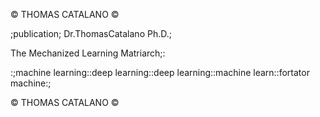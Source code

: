 

© THOMAS CATALANO ©

;publication; Dr.ThomasCatalano Ph.D.;

The Mechanized Learning Matriarch;:

:;machine learning::deep learning::deep learning::machine learn::fortator machine:;

© THOMAS CATALANO ©
